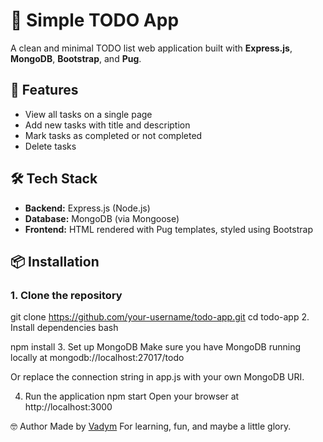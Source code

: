 # 📝 Simple TODO App

A clean and minimal TODO list web application built with **Express.js**, **MongoDB**, **Bootstrap**, and **Pug**.

## 🚀 Features

- View all tasks on a single page
- Add new tasks with title and description
- Mark tasks as completed or not completed
- Delete tasks

## 🛠️ Tech Stack

- **Backend:** Express.js (Node.js)
- **Database:** MongoDB (via Mongoose)
- **Frontend:** HTML rendered with Pug templates, styled using Bootstrap 

## 📦 Installation

### 1. Clone the repository

git clone https://github.com/your-username/todo-app.git
cd todo-app
2. Install dependencies
bash

npm install
3. Set up MongoDB
Make sure you have MongoDB running locally at mongodb://localhost:27017/todo

Or replace the connection string in app.js with your own MongoDB URI.

4. Run the application
npm start
Open your browser at http://localhost:3000


🤓 Author
Made by [Vadym](https://github.com/XXXDoriXXX)
For learning, fun, and maybe a little glory.
